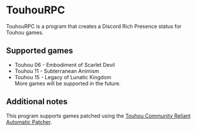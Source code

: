 # TouhouRPC
TouhouRPC is a program that creates a Discord Rich Presence status for Touhou games. 

## Supported games
- Touhou 06 - Embodiment of Scarlet Devil  
- Touhou 11 - Subterranean Animism  
- Touhou 15 - Legacy of Lunatic Kingdom  
More games will be supported in the future.

## Additional notes
This program supports games patched using the [Touhou Community Reliant Automatic Patcher](https://github.com/thpatch/thcrap).
